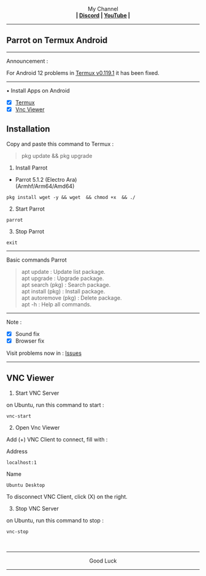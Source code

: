 
<p align="center">My Channel</br><b>
| <a href="https://discord.gg/GCehyym">Discord</a> | <a href="https://youtube.com/channel/UC3sLb7eZCu72iv3G1yUhUHQ">YouTube</a> |</b></p>

---
## Parrot on Termux Android

---
Announcement :

For Android 12 problems in [Termux v0.119.1](https://apkcombo.com/id/termux/com.termux) it has been fixed.

---
• Install Apps on Android
- [x] [Termux](https://apkcombo.com/id/termux/com.termux)
- [x] [Vnc Viewer](https://play.google.com/store/apps/details?id=com.realvnc.viewer.android)

## Installation

Copy and paste this command to Termux :
> pkg update && pkg upgrade

1. Install Parrot

* Parrot 5.1.2 (Electro Ara)</br>
(Armhf/Arm64/Amd64)
```
pkg install wget -y && wget  && chmod +x  && ./
```

2. Start Parrot
```
parrot
```

3. Stop Parrot
```
exit
```

---
Basic commands Parrot
> apt update : Update list package.</br>
> apt upgrade : Upgrade package.</br>
> apt search (pkg) : Search package.</br>
> apt install (pkg) : Install package.</br>
> apt autoremove (pkg) : Delete package.</br>
> apt -h : Help all commands.

---
Note :
- [x] Sound fix
- [x] Browser fix

Visit problems now in : [Issues]()

---
## VNC Viewer

1. Start VNC Server

on Ubuntu, run this command to start :
```
vnc-start
```

2. Open Vnc Viewer

Add (+) VNC Client to connect, fill with :

Address
```
localhost:1
```

Name
```
Ubuntu Desktop
```

To disconnect VNC Client, click (X) on the right.

3. Stop VNC Server

on Ubuntu, run this command to stop :
```
vnc-stop
```

</br>

---
<p align="center">Good Luck</p>

---
